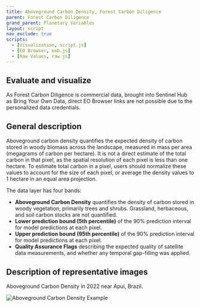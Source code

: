 ```yaml
---
title: Aboveground Carbon Density, Forest Carbon Diligence
parent: Forest Carbon Diligence
grand_parent: Planetary Variables
layout: script
nav_exclude: true
scripts:
  - [Visualization, script.js]
  - [EO Browser, eob.js]
  - [Raw Values, raw.js]
---
```


## Evaluate and visualize

As Forest Carbon Diligence is commercial data, brought into Sentinel Hub as Bring Your Own Data, direct EO Browser links are not possible due to the personalized data credentials.

## General description

Aboveground carbon density quantifies the expected density of carbon stored in woody biomass across the
landscape, measured in mass per area (megagrams of carbon per hectare). It is not a direct estimate of the total
carbon in that pixel, as the spatial resolution of each pixel is less than one hectare. To estimate total carbon in a
pixel, users should normalize these values to account for the size of each pixel, or average the density values to 1
hectare in an equal area projection.

The data layer has four bands:

- **Aboveground Carbon Density** quantifies the density of carbon stored in woody vegetation,
  primarily trees and shrubs. Grassland, herbaceous, and soil carbon stocks are not quantified.
- **Lower prediction bound (5th percentile)** of the 90% prediction interval for model predictions at each pixel.
- **Upper prediction bound (95th percentile)** of the 90% prediction interval for model predictions at each pixel.
- **Quality Assurance Flags** describing the expected quality of satellite data measurements, and
  whether any temporal gap-filling was applied.

## Description of representative images

Aboveground Carbon Density in 2022 near Apui, Brazil.

![Aboveground Carbon Density Example](fig/abovegroundcarbon.jpg)
